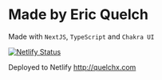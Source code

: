 # Made by Eric Quelch

Made with `NextJS`, `TypeScript` and `Chakra UI`

[![Netlify Status](https://api.netlify.com/api/v1/badges/1c106c58-1e01-407f-afac-6f21e3a75a89/deploy-status)](https://app.netlify.com/sites/awesome-hamilton-609d6e/deploys)

Deployed to Netlify http://quelchx.com
